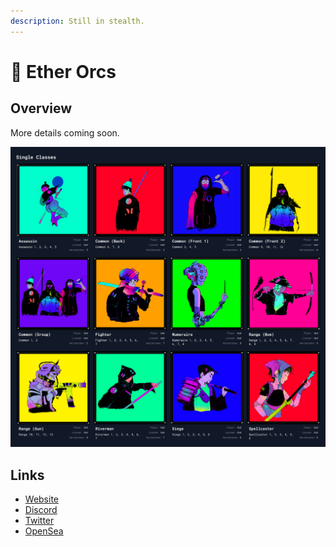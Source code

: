 ```yaml
---
description: Still in stealth.
---
```


# 👹 Ether Orcs

## Overview

More details coming soon.

![](<../.gitbook/assets/image (6).png>)

## Links

* [Website](https://t.co/2uxwUQr9an)
* [Discord](https://t.co/WCbTKne9tr)
* [Twitter](https://twitter.com/EtherOrcs)
* [OpenSea](https://t.co/OJH8sFWeMM)
